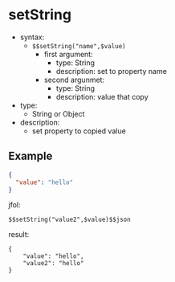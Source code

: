 # setString
- syntax:
  - `$$setString("name",$value)`
    - first argument:
      - type: String
      - description: set to property name
    - second argunmet:
      - type: String
      - description: value that copy
- type:
  - String or Object
- description:
  - set property to copied value

## Example
```json
{
  "value": "hello"
}
```

jfol:
```
$$setString("value2",$value)$$json
```

result:
```
{
    "value": "hello",
    "value2": "hello"
}
```